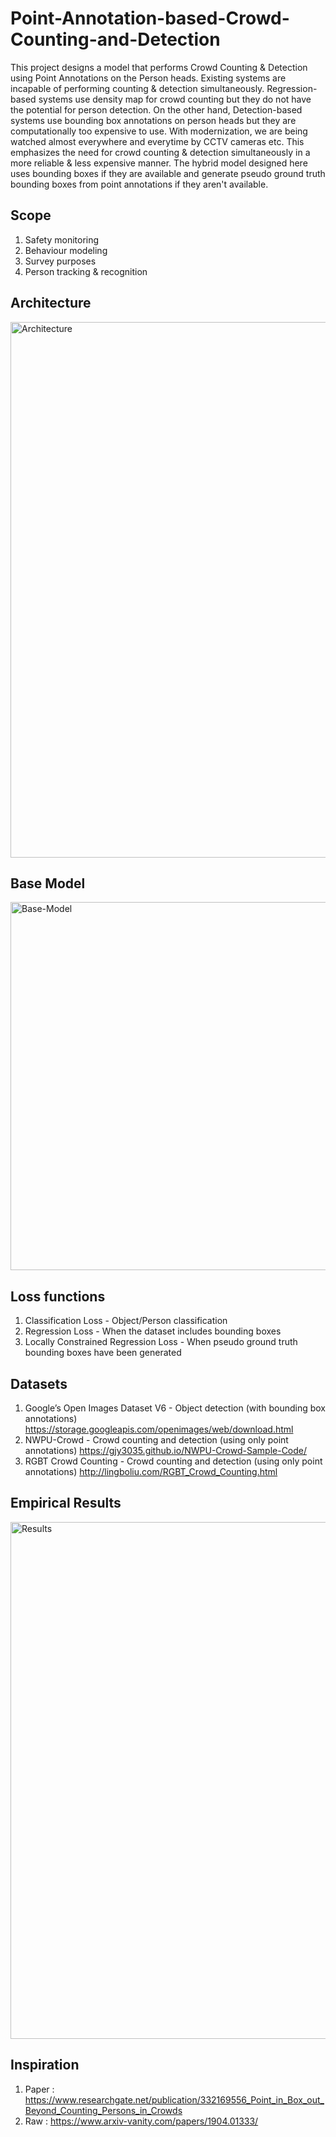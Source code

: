 # Point-Annotation-based-Crowd-Counting-and-Detection
This project designs a model that performs Crowd Counting & Detection using Point Annotations on the Person heads. Existing systems are incapable of performing counting & detection simultaneously. Regression-based systems use density map for crowd counting but they do not have the potential for person detection. On the other hand, Detection-based systems use bounding box annotations on person heads but they are computationally too expensive to use. With modernization, we are being watched almost everywhere and everytime by CCTV cameras etc. This emphasizes the need for crowd counting & detection simultaneously in a more reliable & less expensive manner. The hybrid model designed here uses bounding boxes if they are available and generate pseudo ground truth bounding boxes from point annotations if they aren't available. 

## Scope
1. Safety monitoring
2. Behaviour modeling
3. Survey purposes
4. Person tracking & recognition

## Architecture
<img width="857" alt="Architecture" src="https://user-images.githubusercontent.com/28973352/149382342-25492329-aa2d-4962-a72b-6f0ee9246fe0.png">

## Base Model
<img width="589" alt="Base-Model" src="https://user-images.githubusercontent.com/28973352/149383466-32a1f87e-fb22-4a50-8368-18a47a27aabf.png">

## Loss functions
1. Classification Loss - Object/Person classification
2. Regression Loss - When the dataset includes bounding boxes
3. Locally Constrained Regression Loss - When pseudo ground truth bounding boxes have been generated 

## Datasets
1. Google’s Open Images Dataset V6 - Object detection (with bounding box annotations)
https://storage.googleapis.com/openimages/web/download.html
2. NWPU-Crowd - Crowd counting and detection (using only point annotations)
https://gjy3035.github.io/NWPU-Crowd-Sample-Code/
3. RGBT Crowd Counting - Crowd counting and detection (using only point annotations)
http://lingboliu.com/RGBT_Crowd_Counting.html

## Empirical Results
<img width="827" alt="Results" src="https://user-images.githubusercontent.com/28973352/149384487-1eafb6d6-e067-44c1-ab61-556605f49abf.png">

## Inspiration
1. Paper : https://www.researchgate.net/publication/332169556_Point_in_Box_out_Beyond_Counting_Persons_in_Crowds
2. Raw   : https://www.arxiv-vanity.com/papers/1904.01333/
